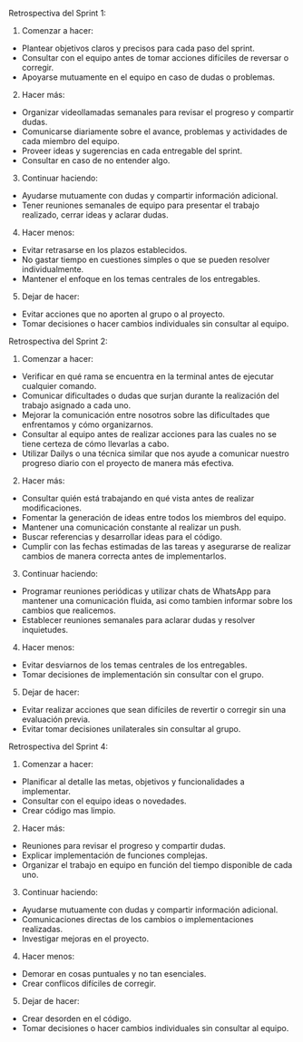 <!-- ---------------------------------------------------------------------------- -->
Retrospectiva del Sprint 1:

1. Comenzar a hacer:
- Plantear objetivos claros y precisos para cada paso del sprint.
- Consultar con el equipo antes de tomar acciones difíciles de reversar o corregir.
- Apoyarse mutuamente en el equipo en caso de dudas o problemas.

2. Hacer más:
- Organizar videollamadas semanales para revisar el progreso y compartir dudas.
- Comunicarse diariamente sobre el avance, problemas y actividades de cada miembro del equipo.
- Proveer ideas y sugerencias en cada entregable del sprint.
- Consultar en caso de no entender algo.

3. Continuar haciendo:
- Ayudarse mutuamente con dudas y compartir información adicional.
- Tener reuniones semanales de equipo para presentar el trabajo realizado, cerrar ideas y aclarar dudas.

4. Hacer menos:
- Evitar retrasarse en los plazos establecidos.
- No gastar tiempo en cuestiones simples o que se pueden resolver individualmente.
- Mantener el enfoque en los temas centrales de los entregables.

5. Dejar de hacer:
- Evitar acciones que no aporten al grupo o al proyecto.
- Tomar decisiones o hacer cambios individuales sin consultar al equipo.


<!-- ---------------------------------------------------------------------------- -->
Retrospectiva del Sprint 2:
1. Comenzar a hacer:
- Verificar en qué rama se encuentra en la terminal antes de ejecutar cualquier comando.
- Comunicar dificultades o dudas que surjan durante la realización del trabajo asignado a cada uno.
- Mejorar la comunicación entre nosotros sobre las dificultades que enfrentamos y cómo organizarnos.
- Consultar al equipo antes de realizar acciones para las cuales no se tiene certeza de cómo llevarlas a cabo.
- Utilizar Dailys o una técnica similar que nos ayude a comunicar nuestro progreso diario con el proyecto de manera más efectiva.

2. Hacer más:
- Consultar quién está trabajando en qué vista antes de realizar modificaciones.
- Fomentar la generación de ideas entre todos los miembros del equipo.
- Mantener una comunicación constante al realizar un push.
- Buscar referencias y desarrollar ideas para el código.
- Cumplir con las fechas estimadas de las tareas y asegurarse de realizar cambios de manera correcta antes de implementarlos.

3. Continuar haciendo:
- Programar reuniones periódicas y utilizar chats de WhatsApp para mantener una comunicación fluida, asi como tambien informar sobre los cambios que realicemos.
- Establecer reuniones semanales para aclarar dudas y resolver inquietudes.

4. Hacer menos:
- Evitar desviarnos de los temas centrales de los entregables.
- Tomar decisiones de implementación sin consultar con el grupo.

5. Dejar de hacer:
- Evitar realizar acciones que sean difíciles de revertir o corregir sin una evaluación previa.
- Evitar tomar decisiones unilaterales sin consultar al grupo.


<!-- ---------------------------------------------------------------------------- -->
Retrospectiva del Sprint 4:

1. Comenzar a hacer:
- Planificar al detalle las metas, objetivos y funcionalidades a implementar.
- Consultar con el equipo ideas o novedades.
- Crear código mas limpio.


2. Hacer más:
- Reuniones para revisar el progreso y compartir dudas.
- Explicar implementación de funciones complejas.
- Organizar el trabajo en equipo en función del tiempo disponible de cada uno.


3. Continuar haciendo:
- Ayudarse mutuamente con dudas y compartir información adicional.
- Comunicaciones directas de los cambios o implementaciones realizadas.
- Investigar mejoras en el proyecto.

4. Hacer menos:
- Demorar en cosas puntuales y no tan esenciales.
- Crear conflicos difíciles de corregir.

5. Dejar de hacer:
- Crear desorden en el código.
- Tomar decisiones o hacer cambios individuales sin consultar al equipo.